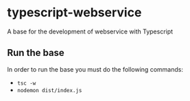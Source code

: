 # typescript-webservice
A base for the development of webservice with Typescript


## Run the base
In order to run the base you must do the following commands:
- ```tsc -w```
- ```nodemon dist/index.js```